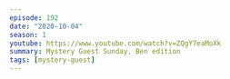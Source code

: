 ```yaml
---
episode: 192
date: "2020-10-04"
season: 1
youtube: https://www.youtube.com/watch?v=ZQgY7eaMoXk
summary: Mystery Guest Sunday, Ben edition
tags: [mystery-guest]
---
```

